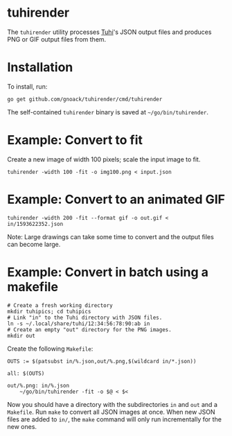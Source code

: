 # tuhirender

The `tuhirender` utility processes
[Tuhi](https://github.com/tuhiproject/tuhi)'s JSON output files and
produces PNG or GIF output files from them.

# Installation

To install, run:

```
go get github.com/gnoack/tuhirender/cmd/tuhirender
```

The self-contained `tuhirender` binary is saved at `~/go/bin/tuhirender`.

# Example: Convert to fit

Create a new image of width 100 pixels; scale the input image to fit.

```
tuhirender -width 100 -fit -o img100.png < input.json
```

# Example: Convert to an animated GIF

```
tuhirender -width 200 -fit --format gif -o out.gif < in/1593622352.json
```

Note: Large drawings can take some time to convert and the output
files can become large.

# Example: Convert in batch using a makefile

```
# Create a fresh working directory
mkdir tuhipics; cd tuhipics
# Link "in" to the Tuhi directory with JSON files.
ln -s ~/.local/share/tuhi/12:34:56:78:90:ab in
# Create an empty "out" directory for the PNG images.
mkdir out
```

Create the following `Makefile`:

```
OUTS := $(patsubst in/%.json,out/%.png,$(wildcard in/*.json))

all: $(OUTS)

out/%.png: in/%.json
	~/go/bin/tuhirender -fit -o $@ < $<
```

Now you should have a directory with the subdirectories `in` and `out`
and a `Makefile`. Run `make` to convert all JSON images at once. When
new JSON files are added to `in/`, the `make` command will only run
incrementally for the new ones.
